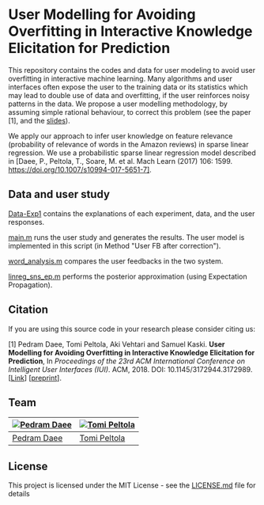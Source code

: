 # User Modelling for Avoiding Overfitting in Interactive Knowledge Elicitation for Prediction

This repository contains the codes and data for user modeling to avoid user overfitting in interactive machine learning. Many algorithms and user interfaces often expose the user to the training data or its statistics which may lead to double use of data and overfitting, if the user reinforces noisy patterns in the data. We propose a user modelling methodology, by assuming simple rational behaviour, to correct this problem (see the paper [1], and the [slides](Slides-IUI2018.pdf)).

We apply our approach to infer user knowledge on feature relevance (probability of relevance of words in the Amazon reviews) in sparse linear regression. We use a probabilistic sparse linear regression model described in [Daee, P., Peltola, T., Soare, M. et al. Mach Learn (2017) 106: 1599. https://doi.org/10.1007/s10994-017-5651-7].

## Data and user study 

[Data-Exp1](Data-Exp1) contains the explanations of each experiment, data, and the user responses.

[main.m](main.m) runs the user study and generates the results. The user model is implemented in this script (in Method "User FB after correction").

[word_analysis.m](word_analysis.m) compares the user feedbacks in the two system.

[linreg_sns_ep.m](linreg_sns_ep.m) performs the posterior approximation (using Expectation Propagation).


## Citation

If you are using this source code in your research please consider citing us:

[1] Pedram Daee, Tomi Peltola, Aki Vehtari and Samuel Kaski. **User Modelling for Avoiding Overfitting in Interactive Knowledge Elicitation for Prediction**, In *Proceedings of the 23rd ACM International Conference on Intelligent User Interfaces (IUI)*. ACM, 2018. DOI: 10.1145/3172944.3172989. [[Link](https://doi.org/10.1145/3172944.3172989)] [[preprint](https://arxiv.org/abs/1710.04881)].


## Team

[![Pedram Daee](https://sites.google.com/site/pedramdaee/_/rsrc/1428612543885/home/Pedram.jpg?height=100&width=76)](https://github.com/PedramDaee) | [![Tomi Peltola](http://research.cs.aalto.fi/pml/personnelpics/tomi.jpg?s=500)](https://github.com/to-mi) 
---|---
[Pedram Daee](https://sites.google.com/site/pedramdaee/home) | [Tomi Peltola](https://github.com/to-mi) 


## License

This project is licensed under the MIT License - see the [LICENSE.md](LICENSE.md) file for details
